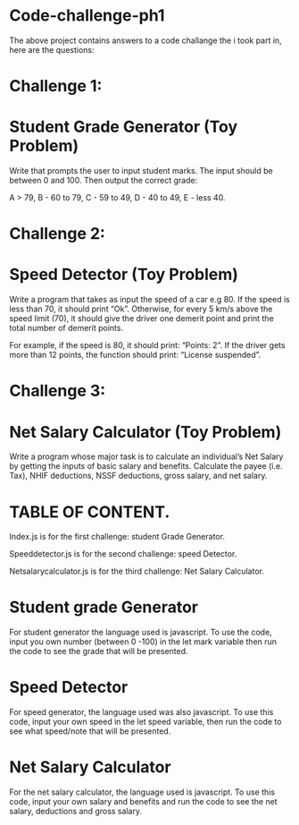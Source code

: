 # Code-challenge-ph1
The above project contains answers to a code challange the i took part in, here are the questions: 

# Challenge 1: 
# Student Grade Generator (Toy Problem)
Write that prompts the user to input student marks. The input should be between 0 and 100. Then output the correct grade: 

A > 79, B - 60 to 79, C -  59 to 49, D - 40 to 49, E - less 40.


# Challenge 2: #
# Speed Detector (Toy Problem)
Write a program that takes as input the speed of a car e.g 80. If the speed is less than 70, it should print “Ok”. Otherwise, for every 5 km/s above the speed limit (70), it should give the driver one demerit point and print the total number of demerit points.

For example, if the speed is 80, it should print: “Points: 2”. If the driver gets more than 12 points, the function should print: “License suspended”.

 
# Challenge 3: 
# Net Salary Calculator (Toy Problem)
Write a program whose major task is to calculate an individual’s Net Salary by getting the inputs of basic salary and benefits. Calculate the payee (i.e. Tax), NHIF deductions, NSSF deductions, gross salary, and net salary. 

# TABLE OF CONTENT.
Index.js is for the first challenge: student Grade Generator.

Speeddetector.js is for the second challenge: speed Detector.

Netsalarycalculator.js is for the third challenge: Net Salary Calculator.

# Student grade Generator
For student generator the language used is javascript. To use the code, input you own number (between 0 -100) in the let mark variable then run the code to see the grade that will be presented.

# Speed Detector 
For speed generator, the language used was also javascript. To use this code, input your own speed in the let speed variable, then run the code to see what speed/note that will be presented.

# Net Salary Calculator
For the net salary calculator, the language used is javascript. To use this code, input your own salary and benefits and run the code to see the net salary, deductions and gross salary.
